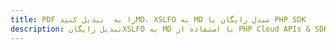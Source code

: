 ---title: PDF را به  تبدیل کنیدMD، XSLFO به MD مبدل رایگان یا PHP SDKdescription: تبدیل رایگانXSLFO به MD با استفاده از PHP Cloud APIs & SDK همچنین اسناد PDF را در Cloud ایجاد، ویرایش و رندر کنید.---